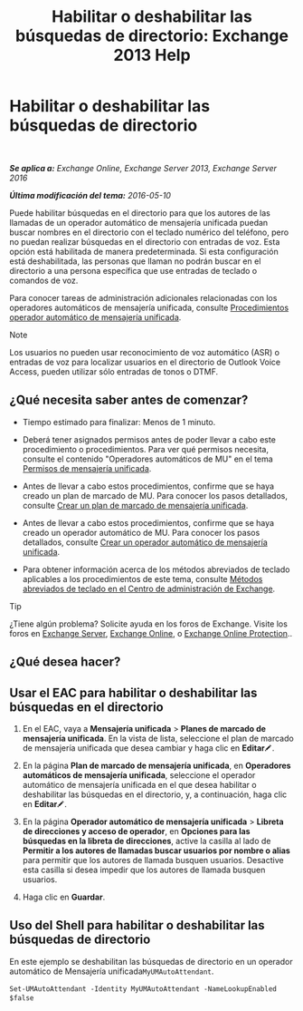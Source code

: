 ﻿---
title: 'Habilitar o deshabilitar las búsquedas de directorio: Exchange 2013 Help'
TOCTitle: Habilitar o deshabilitar las búsquedas de directorio
ms:assetid: c0768815-8578-4385-8d4c-7d1e40304cec
ms:mtpsurl: https://technet.microsoft.com/es-es/library/Ee423557(v=EXCHG.150)
ms:contentKeyID: 52061933
ms.date: 05/22/2018
mtps_version: v=EXCHG.150
ms.translationtype: MT
---

# Habilitar o deshabilitar las búsquedas de directorio

 

_**Se aplica a:** Exchange Online, Exchange Server 2013, Exchange Server 2016_

_**Última modificación del tema:** 2016-05-10_

Puede habilitar búsquedas en el directorio para que los autores de las llamadas de un operador automático de mensajería unificada puedan buscar nombres en el directorio con el teclado numérico del teléfono, pero no puedan realizar búsquedas en el directorio con entradas de voz. Esta opción está habilitada de manera predeterminada. Si esta configuración está deshabilitada, las personas que llaman no podrán buscar en el directorio a una persona específica que use entradas de teclado o comandos de voz.

Para conocer tareas de administración adicionales relacionadas con los operadores automáticos de mensajería unificada, consulte [Procedimientos operador automático de mensajería unificada](um-auto-attendant-procedures-exchange-2013-help.md).


> [!NOTE]
> Los usuarios no pueden usar reconocimiento de voz automático (ASR) o entradas de voz para localizar usuarios en el directorio de Outlook Voice Access, pueden utilizar sólo entradas de tonos o DTMF.



## ¿Qué necesita saber antes de comenzar?

  - Tiempo estimado para finalizar: Menos de 1 minuto.

  - Deberá tener asignados permisos antes de poder llevar a cabo este procedimiento o procedimientos. Para ver qué permisos necesita, consulte el contenido "Operadores automáticos de MU" en el tema [Permisos de mensajería unificada](unified-messaging-permissions-exchange-2013-help.md).

  - Antes de llevar a cabo estos procedimientos, confirme que se haya creado un plan de marcado de MU. Para conocer los pasos detallados, consulte [Crear un plan de marcado de mensajería unificada](create-a-um-dial-plan-exchange-2013-help.md).

  - Antes de llevar a cabo estos procedimientos, confirme que se haya creado un operador automático de MU. Para conocer los pasos detallados, consulte [Crear un operador automático de mensajería unificada](create-a-um-auto-attendant-exchange-2013-help.md).

  - Para obtener información acerca de los métodos abreviados de teclado aplicables a los procedimientos de este tema, consulte [Métodos abreviados de teclado en el Centro de administración de Exchange](keyboard-shortcuts-in-the-exchange-admin-center-exchange-online-protection-help.md).


> [!TIP]
> ¿Tiene algún problema? Solicite ayuda en los foros de Exchange. Visite los foros en <A href="https://go.microsoft.com/fwlink/p/?linkid=60612">Exchange Server</A>, <A href="https://go.microsoft.com/fwlink/p/?linkid=267542">Exchange Online</A>, o <A href="https://go.microsoft.com/fwlink/p/?linkid=285351">Exchange Online Protection</A>..



## ¿Qué desea hacer?

## Usar el EAC para habilitar o deshabilitar las búsquedas en el directorio

1.  En el EAC, vaya a **Mensajería unificada** \> **Planes de marcado de mensajería unificada**. En la vista de lista, seleccione el plan de marcado de mensajería unificada que desea cambiar y haga clic en **Editar**![Icono Editar](images/Bb124582.6f53ccb2-1f13-4c02-bea0-30690e6ea71d(EXCHG.150).gif "Icono Editar").

2.  En la página **Plan de marcado de mensajería unificada**, en **Operadores automáticos de mensajería unificada**, seleccione el operador automático de mensajería unificada en el que desea habilitar o deshabilitar las búsquedas en el directorio, y, a continuación, haga clic en **Editar**![Icono Editar](images/Bb124582.6f53ccb2-1f13-4c02-bea0-30690e6ea71d(EXCHG.150).gif "Icono Editar").

3.  En la página **Operador automático de mensajería unificada** \> **Libreta de direcciones y acceso de operador**, en **Opciones para las búsquedas en la libreta de direcciones**, active la casilla al lado de **Permitir a los autores de llamadas buscar usuarios por nombre o alias** para permitir que los autores de llamada busquen usuarios. Desactive esta casilla si desea impedir que los autores de llamada busquen usuarios.

4.  Haga clic en **Guardar**.

## Uso del Shell para habilitar o deshabilitar las búsquedas de directorio

En este ejemplo se deshabilitan las búsquedas de directorio en un operador automático de Mensajería unificada`MyUMAutoAttendant`.

    Set-UMAutoAttendant -Identity MyUMAutoAttendant -NameLookupEnabled $false

